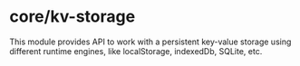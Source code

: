 # core/kv-storage

This module provides API to work with a persistent key-value storage using different runtime engines, like localStorage, indexedDb, SQLite, etc.
